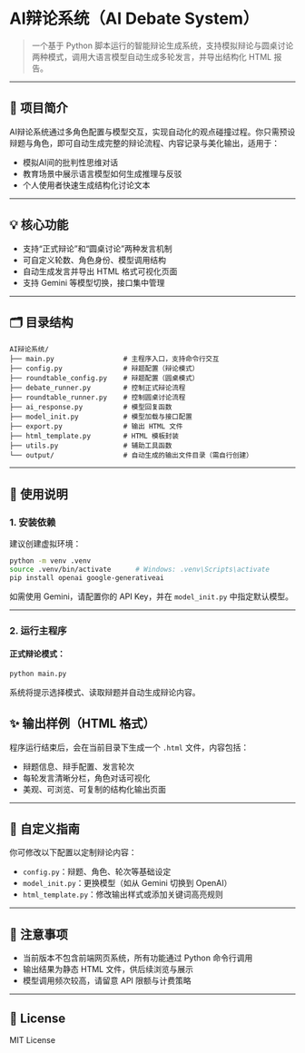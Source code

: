 
# AI辩论系统（AI Debate System）

> 一个基于 Python 脚本运行的智能辩论生成系统，支持模拟辩论与圆桌讨论两种模式，调用大语言模型自动生成多轮发言，并导出结构化 HTML 报告。

---

## 📌 项目简介

AI辩论系统通过多角色配置与模型交互，实现自动化的观点碰撞过程。你只需预设辩题与角色，即可自动生成完整的辩论流程、内容记录与美化输出，适用于：

- 模拟AI间的批判性思维对话  
- 教育场景中展示语言模型如何生成推理与反驳  
- 个人使用者快速生成结构化讨论文本

---

## 💡 核心功能

- 支持“正式辩论”和“圆桌讨论”两种发言机制  
- 可自定义轮数、角色身份、模型调用结构  
- 自动生成发言并导出 HTML 格式可视化页面  
- 支持 Gemini 等模型切换，接口集中管理  

---

## 🗂️ 目录结构

```
AI辩论系统/
├── main.py                 # 主程序入口，支持命令行交互
├── config.py               # 辩题配置（辩论模式）
├── roundtable_config.py    # 辩题配置（圆桌模式）
├── debate_runner.py        # 控制正式辩论流程
├── roundtable_runner.py    # 控制圆桌讨论流程
├── ai_response.py          # 模型回复函数
├── model_init.py           # 模型加载与接口配置
├── export.py               # 输出 HTML 文件
├── html_template.py        # HTML 模板封装
├── utils.py                # 辅助工具函数
└── output/                 # 自动生成的输出文件目录（需自行创建）
```

---

## 🚀 使用说明

### 1. 安装依赖

建议创建虚拟环境：

```bash
python -m venv .venv
source .venv/bin/activate      # Windows: .venv\Scripts\activate
pip install openai google-generativeai
```

如需使用 Gemini，请配置你的 API Key，并在 `model_init.py` 中指定默认模型。

---

### 2. 运行主程序

#### 正式辩论模式：

```bash
python main.py
```

系统将提示选择模式、读取辩题并自动生成辩论内容。


## ✨ 输出样例（HTML 格式）

程序运行结束后，会在当前目录下生成一个 `.html` 文件，内容包括：

- 辩题信息、辩手配置、发言轮次  
- 每轮发言清晰分栏，角色对话可视化  
- 美观、可浏览、可复制的结构化输出页面

---

## 🧩 自定义指南

你可修改以下配置以定制辩论内容：

- `config.py`：辩题、角色、轮次等基础设定  
- `model_init.py`：更换模型（如从 Gemini 切换到 OpenAI）  
- `html_template.py`：修改输出样式或添加关键词高亮规则

---

## 📌 注意事项

- 当前版本不包含前端网页系统，所有功能通过 Python 命令行调用  
- 输出结果为静态 HTML 文件，供后续浏览与展示  
- 模型调用频次较高，请留意 API 限额与计费策略

---

## 📜 License

MIT License
